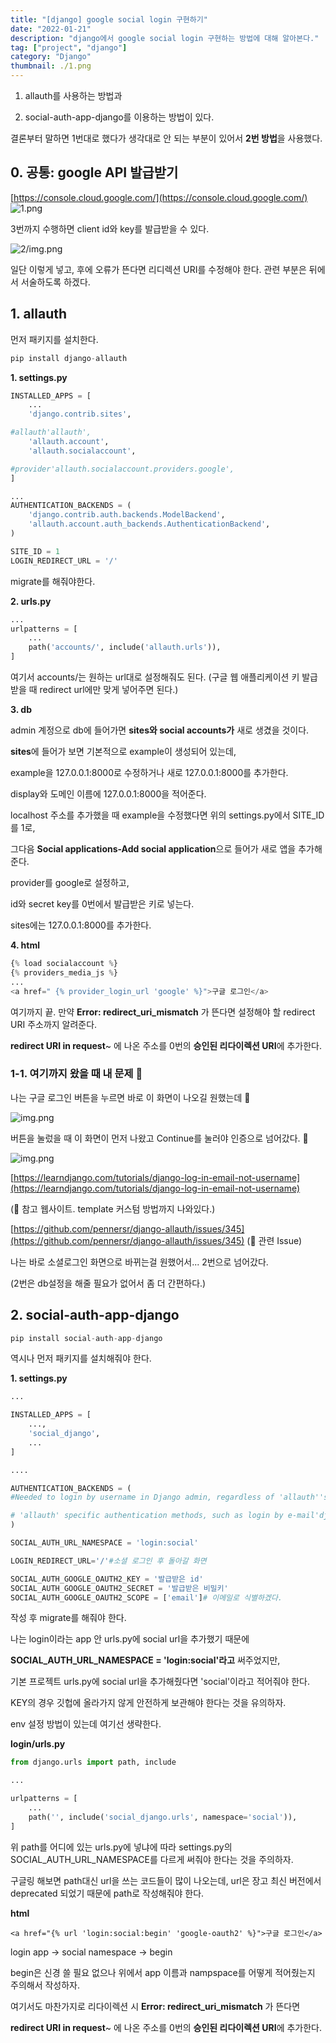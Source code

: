 ```yaml
---
title: "[django] google social login 구현하기"
date: "2022-01-21"
description: "django에서 google social login 구현하는 방법에 대해 알아본다."
tag: ["project", "django"]
category: "Django"
thumbnail: ./1.png
---
```


1. allauth를 사용하는 방법과

2. social-auth-app-django를 이용하는 방법이 있다.

결론부터 말하면 1번대로 했다가 생각대로 안 되는 부분이 있어서 **2번 방법**을 사용했다.

## **0. 공통: google API 발급받기**

[https://console.cloud.google.com/](https://console.cloud.google.com/)
![1.png](./1.png)

3번까지 수행하면 client id와 key를 발급받을 수 있다.

![2/img.png](./2.png)

일단 이렇게 넣고, 후에 오류가 뜬다면 리디렉션 URI를 수정해야 한다. 관련 부분은 뒤에서 서술하도록 하겠다.

## **1. allauth**

먼저 패키지를 설치한다.

```python
pip install django-allauth
```

**1. settings.py**

```python
INSTALLED_APPS = [
    ...
    'django.contrib.sites',

#allauth'allauth',
    'allauth.account',
    'allauth.socialaccount',

#provider'allauth.socialaccount.providers.google',
]

...
AUTHENTICATION_BACKENDS = (
    'django.contrib.auth.backends.ModelBackend',
    'allauth.account.auth_backends.AuthenticationBackend',
)

SITE_ID = 1
LOGIN_REDIRECT_URL = '/'
```

migrate를 해줘야한다.

**2. urls.py**

```python
...
urlpatterns = [
    ...
    path('accounts/', include('allauth.urls')),
]
```

여기서 accounts/는 원하는 url대로 설정해줘도 된다. (구글 웹 애플리케이션 키 발급받을 때 redirect url에만 맞게 넣어주면 된다.)

**3. db**

admin 계정으로 db에 들어가면 **sites와 social accounts가** 새로 생겼을 것이다.

**sites**에 들어가 보면 기본적으로 example이 생성되어 있는데,

example을 127.0.0.1:8000로 수정하거나 새로 127.0.0.1:8000를 추가한다.

display와 도메인 이름에 127.0.0.1:8000을 적어준다.

localhost 주소를 추가했을 때 example을 수정했다면 위의 settings.py에서 SITE_ID를 1로,

그다음 **Social applications-Add social application**으로 들어가 새로 앱을 추가해준다.

provider를 google로 설정하고,

id와 secret key를 0번에서 발급받은 키로 넣는다.

sites에는 127.0.0.1:8000를 추가한다.

**4. html**

```python
{% load socialaccount %}
{% providers_media_js %}
...
<a href=" {% provider_login_url 'google' %}">구글 로그인</a>
```

여기까지 끝. 만약 **Error: redirect_uri_mismatch** 가 뜬다면 설정해야 할 redirect URI 주소까지 알려준다.

**redirect URI in request**~ 에 나온 주소를 0번의 **승인된 리다이렉션 URI**에 추가한다.

### **1-1. 여기까지 왔을 때 내 문제 🤔**

나는 구글 로그인 버튼을 누르면 바로 이 화면이 나오길 원했는데 🔽

![img.png](./3.png)

버튼을 눌렀을 때 이 화면이 먼저 나왔고 Continue를 눌러야 인증으로 넘어갔다. 🔽

![img.png](./4.png)

[https://learndjango.com/tutorials/django-log-in-email-not-username](https://learndjango.com/tutorials/django-log-in-email-not-username)

(🔼 참고 웹사이트. template 커스텀 방법까지 나와있다.)

[https://github.com/pennersr/django-allauth/issues/345](https://github.com/pennersr/django-allauth/issues/345)
(🔼 관련 Issue)

나는 바로 소셜로그인 화면으로 바뀌는걸 원했어서... 2번으로 넘어갔다.

(2번은 db설정을 해줄 필요가 없어서 좀 더 간편하다.)

## **2. social-auth-app-django**

```python
pip install social-auth-app-django
```

역시나 먼저 패키지를 설치해줘야 한다.

**1. settings.py**

```python
...

INSTALLED_APPS = [
    ...,
    'social_django',
    ...
]

....

AUTHENTICATION_BACKENDS = (
#Needed to login by username in Django admin, regardless of 'allauth''social_core.backends.google.GoogleOAuth2',

# 'allauth' specific authentication methods, such as login by e-mail'django.contrib.auth.backends.ModelBackend',
)

SOCIAL_AUTH_URL_NAMESPACE = 'login:social'

LOGIN_REDIRECT_URL='/'#소셜 로그인 후 돌아갈 화면

SOCIAL_AUTH_GOOGLE_OAUTH2_KEY = '발급받은 id'
SOCIAL_AUTH_GOOGLE_OAUTH2_SECRET = '발급받은 비밀키'
SOCIAL_AUTH_GOOGLE_OAUTH2_SCOPE = ['email']# 이메일로 식별하겠다.
```

작성 후 migrate를 해줘야 한다.

나는 login이라는 app 안 urls.py에 social url을 추가했기 때문에

**SOCIAL_AUTH_URL_NAMESPACE = 'login:social'라고** 써주었지만,

기본 프로젝트 urls.py에 social url을 추가해줬다면 'social'이라고 적어줘야 한다.

KEY의 경우 깃헙에 올라가지 않게 안전하게 보관해야 한다는 것을 유의하자.

env 설정 방법이 있는데 여기선 생략한다.

**login/urls.py**

```python
from django.urls import path, include

...

urlpatterns = [
    ...
    path('', include('social_django.urls', namespace='social')),
]
```

위 path를 어디에 있는 urls.py에 넣냐에 따라 settings.py의 SOCIAL_AUTH_URL_NAMESPACE를 다르게 써줘야 한다는 것을 주의하자.

구글링 해보면 path대신 url을 쓰는 코드들이 많이 나오는데, url은 장고 최신 버전에서 deprecated 되었기 때문에 path로 작성해줘야 한다.

**html**

```
<a href="{% url 'login:social:begin' 'google-oauth2' %}">구글 로그인</a>
```

login app -> social namespace -> begin

begin은 신경 쓸 필요 없으나 위에서 app 이름과 nampspace를 어떻게 적어줬는지 주의해서 작성하자.

여기서도 마찬가지로 리다이렉션 시 **Error: redirect_uri_mismatch** 가 뜬다면

**redirect URI in request**~ 에 나온 주소를 0번의 **승인된 리다이렉션 URI**에 추가한다.
